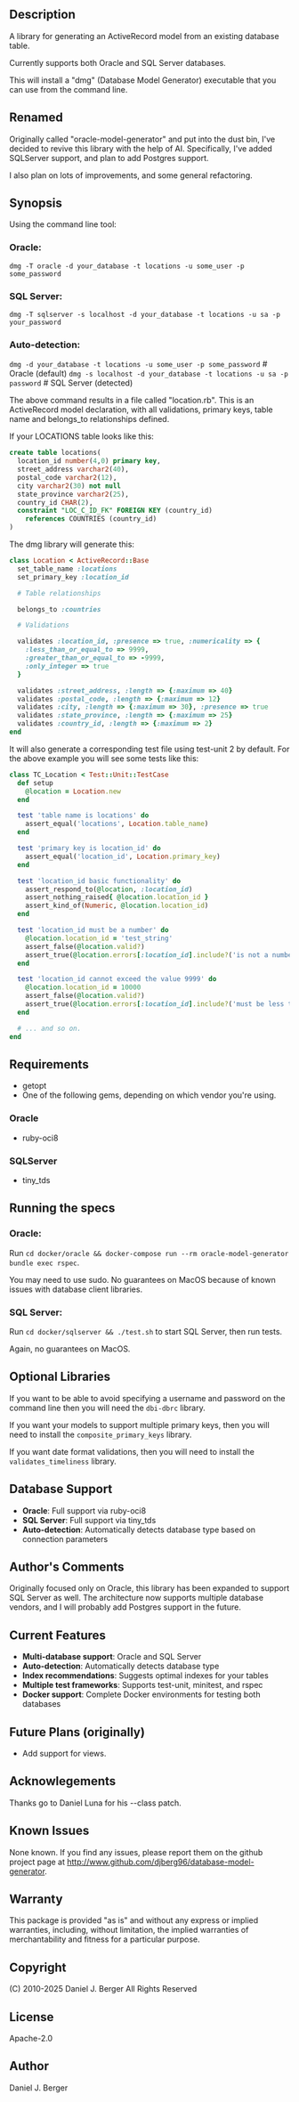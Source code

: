 ## Description
A library for generating an ActiveRecord model from an existing database table.

Currently supports both Oracle and SQL Server databases.

This will install a "dmg" (Database Model Generator) executable that you can
use from the command line.

## Renamed
Originally called "oracle-model-generator" and put into the dust bin, I've
decided to revive this library with the help of AI. Specifically, I've added
SQLServer support, and plan to add Postgres support.

I also plan on lots of improvements, and some general refactoring.

## Synopsis
Using the command line tool:

### Oracle:
`dmg -T oracle -d your_database -t locations -u some_user -p some_password`

### SQL Server:
`dmg -T sqlserver -s localhost -d your_database -t locations -u sa -p your_password`

### Auto-detection:
`dmg -d your_database -t locations -u some_user -p some_password`  # Oracle (default)
`dmg -s localhost -d your_database -t locations -u sa -p password`  # SQL Server (detected)

The above command results in a file called "location.rb". This is an
ActiveRecord model declaration, with all validations, primary keys,
table name and belongs_to relationships defined.

If your LOCATIONS table looks like this:

```sql
create table locations(
  location_id number(4,0) primary key,
  street_address varchar2(40),
  postal_code varchar2(12),
  city varchar2(30) not null
  state_province varchar2(25),
  country_id CHAR(2),
  constraint "LOC_C_ID_FK" FOREIGN KEY (country_id)
    references COUNTRIES (country_id)
)
```

The dmg library will generate this:

```ruby
class Location < ActiveRecord::Base
  set_table_name :locations
  set_primary_key :location_id

  # Table relationships

  belongs_to :countries

  # Validations

  validates :location_id, :presence => true, :numericality => {
    :less_than_or_equal_to => 9999,
    :greater_than_or_equal_to => -9999,
    :only_integer => true
  }

  validates :street_address, :length => {:maximum => 40}
  validates :postal_code, :length => {:maximum => 12}
  validates :city, :length => {:maximum => 30}, :presence => true
  validates :state_province, :length => {:maximum => 25}
  validates :country_id, :length => {:maximum => 2}
end
```

It will also generate a corresponding test file using test-unit 2 by default.
For the above example you will see some tests like this:

```ruby
class TC_Location < Test::Unit::TestCase
  def setup
    @location = Location.new
  end

  test 'table name is locations' do
    assert_equal('locations', Location.table_name)
  end

  test 'primary key is location_id' do
    assert_equal('location_id', Location.primary_key)
  end

  test 'location_id basic functionality' do
    assert_respond_to(@location, :location_id)
    assert_nothing_raised{ @location.location_id }
    assert_kind_of(Numeric, @location.location_id)
  end

  test 'location_id must be a number' do
    @location.location_id = 'test_string'
    assert_false(@location.valid?)
    assert_true(@location.errors[:location_id].include?('is not a number'))
  end

  test 'location_id cannot exceed the value 9999' do
    @location.location_id = 10000
    assert_false(@location.valid?)
    assert_true(@location.errors[:location_id].include?('must be less than or equal to 9999'))
  end

  # ... and so on.
end
```

## Requirements
* getopt
* One of the following gems, depending on which vendor you're using.

### Oracle
* ruby-oci8

### SQLServer
* tiny_tds

## Running the specs
### Oracle:
Run `cd docker/oracle && docker-compose run --rm oracle-model-generator bundle exec rspec`.

You may need to use sudo. No guarantees on MacOS because of known issues
with database client libraries.

### SQL Server:
Run `cd docker/sqlserver && ./test.sh` to start SQL Server, then run tests.

Again, no guarantees on MacOS.

## Optional Libraries
If you want to be able to avoid specifying a username and password on the
command line then you will need the `dbi-dbrc` library.

If you want your models to support multiple primary keys, then you will
need to install the `composite_primary_keys` library.

If you want date format validations, then you will need to install the
`validates_timeliness` library.

## Database Support
* **Oracle**: Full support via ruby-oci8
* **SQL Server**: Full support via tiny_tds
* **Auto-detection**: Automatically detects database type based on connection parameters

## Author's Comments
Originally focused only on Oracle, this library has been expanded to support
SQL Server as well. The architecture now supports multiple database vendors,
and I will probably add Postgres support in the future.

## Current Features
* **Multi-database support**: Oracle and SQL Server
* **Auto-detection**: Automatically detects database type
* **Index recommendations**: Suggests optimal indexes for your tables
* **Multiple test frameworks**: Supports test-unit, minitest, and rspec
* **Docker support**: Complete Docker environments for testing both databases

## Future Plans (originally)
* Add support for views.

## Acknowlegements
Thanks go to Daniel Luna for his --class patch.

## Known Issues
None known. If you find any issues, please report them on the github project
page at http://www.github.com/djberg96/database-model-generator.

## Warranty
This package is provided "as is" and without any express or
implied warranties, including, without limitation, the implied
warranties of merchantability and fitness for a particular purpose.

## Copyright
(C) 2010-2025 Daniel J. Berger
All Rights Reserved

## License
Apache-2.0

## Author
Daniel J. Berger
